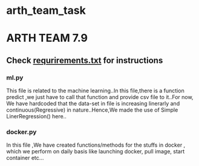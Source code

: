 # arth_team_task

# ARTH TEAM 7.9
## Check [requrirements.txt](requirements.txt) for instructions

### ml.py
This file is related to the machine learning..In this file,there is a function predict ,we just have to call that  function and provide csv file to it..For now, We  have hardcoded that the data-set in file is increasing linerarly and continuous(Regressive) in nature..Hence,We made the use of Simple LinerRegression() here..

### docker.py
In this file ,We have created functions/methods for the stuffs in docker , which we perform on daily basis like launching docker, pull image, start container etc...
